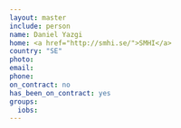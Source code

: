 ```yaml
---
layout: master
include: person
name: Daniel Yazgi
home: <a href="http://smhi.se/">SMHI</a>
country: "SE"
photo: 
email: 
phone:
on_contract: no
has_been_on_contract: yes
groups:
  iobs:
---
```

